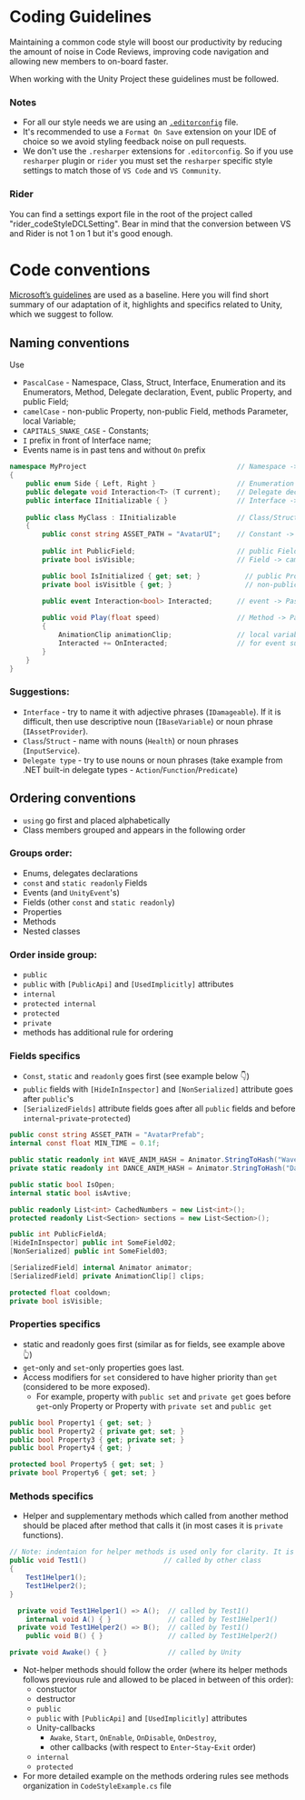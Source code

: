 # Coding Guidelines

Maintaining a common code style will boost our productivity by reducing the amount of noise in Code Reviews, improving code navigation and allowing new members to on-board faster.

When working with the Unity Project these guidelines must be followed.

### Notes

* For all our style needs we are using an [`.editorconfig`](https://editorconfig.org/) file.
* It's recommended to use a `Format On Save` extension on your IDE of choice so we avoid styling feedback noise on pull requests.
* We don't use the `.resharper` extensions for `.editorconfig`. So if you use `resharper` plugin or `rider` you must set the `resharper` specific style settings to match those of `VS Code` and `VS Community`.

### Rider
You can find a settings export file in the root of the project called "rider_codeStyleDCLSetting". Bear in mind that the conversion between VS and Rider is not 1 on 1 but it's good enough.

# Code conventions
[Microsoft’s guidelines](https://learn.microsoft.com/en-us/dotnet/standard/design-guidelines/) are used as a baseline. Here you will find short summary of our adaptation of it, highlights and specifics related to Unity, which we suggest to follow.
## Naming conventions
Use
* `PascalCase` - Namespace, Class, Struct, Interface, Enumeration and its Enumerators, Method, Delegate declaration, Event, public Property, and public Field;
* `camelCase` - non-public Property, non-public Field, methods Parameter, local Variable;
* `CAPITALS_SNAKE_CASE` - Constants;
* `I` prefix in front of Interface name;
* Events name is in past tens and without `On` prefix

```csharp
namespace MyProject                                     // Namespace -> PascalCase
{
    public enum Side { Left, Right }                    // Enumeration and Enumerators -> PascalCase 
    public delegate void Interaction<T> (T current);    // Delegate declaration -> PascalCase
    public interface IInitializable { }                 // Interface -> PascalCase, starts with 'I'
    
    public class MyClass : IInitializable               // Class/Struct -> PascalCase.
    {
        public const string ASSET_PATH = "AvatarUI";    // Constant -> CAPITALS_SNAKE_CASE
 
        public int PublicField;                         // public Field -> PascalCase
        private bool isVisible;                         // Field -> camelCase

        public bool IsInitialized { get; set; }           // public Property -> PascalCase
        private bool isVisitble { get; }                  // non-public Property -> camelCase

        public event Interaction<bool> Interacted;      // event -> PascalCase, without On prefix
        
        public void Play(float speed)                   // Method -> PascalCase. Method parameters -> camelCase
        {
            AnimationClip animationClip;                // local variable -> camelCase
            Interacted += OnInteracted;                 // for event subscribers 'On' prefix can be used
        }              
    }
}
```

### Suggestions:
* `Interface` - try to name it with adjective phrases (`IDamageable`). If it is difficult, then use descriptive noun (`IBaseVariable`) or noun phrase (`IAssetProvider`).
* `Class`/`Struct` -  name with nouns (`Health`) or noun phrases (`InputService`).
* `Delegate type` - try to use nouns or noun phrases (take example from .NET built-in delegate types - `Action`/`Function`/`Predicate`)  

## Ordering conventions
* `using` go first and placed alphabetically
* Class members grouped and appears in the following order
### Groups order:
  * Enums, delegates declarations
  * `const` and `static readonly` Fields
  * Events (and `UnityEvent`'s)
  * Fields (other `const` and `static readonly`)
  * Properties
  * Methods
  * Nested classes
### Order inside group:
  * `public` 
  * `public` with `[PublicApi]` and `[UsedImplicitly]` attributes
  * `internal`
  * `protected internal`
  * `protected`
  * `private`
  * methods has additional rule for ordering
### Fields specifics
  * `Const`, `static` and `readonly` goes first (see example below 👇)
  * `public` fields with `[HideInInspector]` and `[NonSerialized]` attribute goes after `public`'s
  * `[SerializedFields]` attribute fields goes after all `public` fields and before `internal`-`private`-`protected`)
```csharp
public const string ASSET_PATH = "AvatarPrefab";                              // Constants  
internal const float MIN_TIME = 0.1f;

public static readonly int WAVE_ANIM_HASH = Animator.StringToHash("Wave");    // Static Read-only 
private static readonly int DANCE_ANIM_HASH = Animator.StringToHash("Dance");

public static bool IsOpen;                                                    // Static 
internal static bool isAvtive;                                             

public readonly List<int> CachedNumbers = new List<int>();                    // Read-only 
protected readonly List<Section> sections = new List<Section>();

public int PublicFieldA;                                                      // Public  
[HideInInspector] public int SomeField02;
[NonSerialized] public int SomeField03;

[SerializedField] internal Animator animator;                                 // [SerializedField]'s 
[SerializedField] private AnimationClip[] clips;  

protected float cooldown;                                                     // internal-protected-private's
private bool isVisible;                         
```
### Properties specifics
  * static and readonly goes first (similar as for fields, see example above 👆)
  * `get`-only and `set`-only properties goes last.
  * Access modifiers for `set` considered to have higher priority than `get` (considered to be more exposed). 
    * For example, property with `public set` and `private get` goes before `get`-only Property or Property with `private set` and `public get`
    
```csharp
public bool Property1 { get; set; }                                        // get-set order
public bool Property2 { private get; set; }
public bool Property3 { get; private set; }
public bool Property4 { get; }

protected bool Property5 { get; set; }
private bool Property6 { get; set; }
```
### **Methods specifics**
  * Helper and supplementary methods which called from another method should be placed after method that calls it (in most cases it is `private` functions).
```csharp
// Note: indentaion for helper methods is used only for clarity. It is not a part of our formating style 
public void Test1()                   // called by other class
{
    Test1Helper1();
    Test1Helper2();
}

  private void Test1Helper1() => A();  // called by Test1() 
    internal void A() { }              // called by Test1Helper1()
  private void Test1Helper2() => B();  // called by Test1()
    public void B() { }                // called by Test1Helper2()

private void Awake() { }               // called by Unity
```
  * Not-helper methods should follow the order (where its helper methods follows previous rule and allowed to be placed in between of this order):
    * constuctor
    * destructor 
    * `public`
    * `public` with `[PublicApi]` and `[UsedImplicitly]` attributes
    * Unity-callbacks 
      * `Awake`, `Start`, `OnEnable`, `OnDisable`, `OnDestroy`,
      * other callbacks (with respect to `Enter`-`Stay`-`Exit` order)
    * `internal`
    * `protected`
  * For more detailed example on the methods ordering rules see methods organization in `CodeStyleExample.cs` file